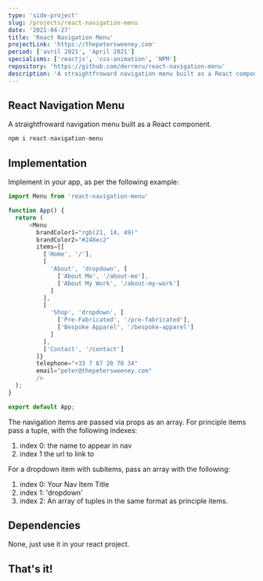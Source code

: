 ```yaml
---
type: 'side-project'
slug: /projects/react-navigation-menu
date: '2021-04-27'
title: 'React Navigation Menu'
projectLink: 'https://thepetersweeney.com'
period: ['avril 2021', 'April 2021']
specialisms: ['reactjs', 'css-animation', 'NPM']
repository: 'https://github.com/derrmru/react-navigation-menu'
description: 'A straightfroward navigation menu built as a React component, available via NPM.'
---
```


## React Navigation Menu

A straightfroward navigation menu built as a React component.

```javascript
npm i react-navigation-menu
```

## Implementation

Implement in your app, as per the following example:

```javascript
import Menu from 'react-navigation-menu'

function App() {
  return (
      <Menu 
        brandColor1="rgb(21, 14, 49)"
        brandColor2="#248ec2"
        items={[
          ['Home', '/'],
          [
            'About', 'dropdown', [
              ['About Me', '/about-me'],
              ['About My Work', '/about-my-work']
            ]
          ],
          [
            'Shop', 'dropdown', [
              ['Pre-Fabricated', '/pre-fabricated'],
              ['Bespoke Apparel', '/bespoke-apparel']
            ]
          ],
          ['Contact', '/contact']
        ]}
        telephone="+33 7 87 20 70 34"
        email="peter@thepetersweeney.com"
        />
  );
}

export default App;
```

The navigation items are passed via props as an array. For principle items pass a tuple, with the following indexes:

1. index 0: the name to appear in nav
2. index 1 the url to link to

For a dropdown item with subitems, pass an array with the following:

1. index 0: Your Nav Item Title
2. index 1: 'dropdown'
3. index 2: An array of tuples in the same format as principle items.

## Dependencies

None, just use it in your react project.

## That's it!